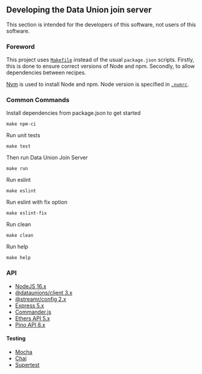 ## Developing the Data Union join server

This section is intended for the developers of this software, not users of this software.

### Foreword
This project uses [`Makefile`](Makefile) instead of the usual `package.json` scripts. Firstly, this is done to ensure correct versions of Node and npm. Secondly, to allow dependencies between recipes.

[Nvm](https://github.com/nvm-sh/nvm#readme) is used to install Node and npm. Node version is specified in [`.nvmrc`](.nvmrc).

### Common Commands

Install dependencies from package.json to get started
```
make npm-ci
```

Run unit tests
```
make test
```

Then run Data Union Join Server
```
make run
```

Run eslint
```
make eslint
```

Run eslint with fix option
```
make eslint-fix
```

Run clean
```
make clean
```

Run help
```
make help
```

### API
- [NodeJS 16.x](https://nodejs.org/dist/latest-v16.x/docs/api/)
- [@dataunions/client 3.x](https://github.com/dataunions/data-unions/tree/master/packages/client)
- [@streamr/config 2.x](https://github.com/streamr-dev/network-contracts/tree/master/packages/config)
- [Express 5.x](https://expressjs.com/en/5x/api.html)
- [Commander.js](https://www.npmjs.com/package/commander)
- [Ethers API 5.x](https://docs.ethers.io/v5/api/)
- [Pino API 8.x](https://github.com/pinojs/pino/blob/master/docs/api.md)

#### Testing
- [Mocha](https://mochajs.org/api/)
- [Chai](https://www.chaijs.com/api/assert/)
- [Supertest](https://www.npmjs.com/package/supertest)
